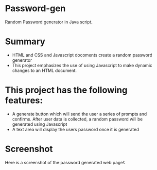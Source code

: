 # Password-gen
Random Password generator in Java script.
# Summary
* HTML and CSS and Javascript docoments create a random password generator
* This project emphasizes the use of using Javascript to make dynamic changes to an HTML document.
# This project has the following features:
* A generate button which will send the user a series of prompts and confirms. After user data is collected, a random password will be generated using Javascript
* A text area will display the users password once it is generated
# Screenshot
Here is a screenshot of the password generated web page!:
